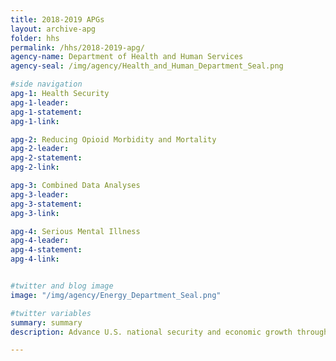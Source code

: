 ```yaml
---
title: 2018-2019 APGs
layout: archive-apg
folder: hhs
permalink: /hhs/2018-2019-apg/
agency-name: Department of Health and Human Services
agency-seal: /img/agency/Health_and_Human_Department_Seal.png

#side navigation
apg-1: Health Security
apg-1-leader:
apg-1-statement:
apg-1-link:

apg-2: Reducing Opioid Morbidity and Mortality
apg-2-leader:
apg-2-statement:
apg-2-link:

apg-3: Combined Data Analyses
apg-3-leader:
apg-3-statement:
apg-3-link:

apg-4: Serious Mental Illness
apg-4-leader:
apg-4-statement:
apg-4-link:


#twitter and blog image
image: "/img/agency/Energy_Department_Seal.png"

#twitter variables
summary: summary
description: Advance U.S. national security and economic growth through scientific and technological innovation to promote affordable and reliable energy through market solutions.

---
```

